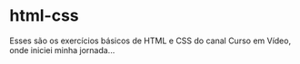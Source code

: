 # html-css
 Esses são os exercícios básicos de HTML e CSS do canal Curso em Vídeo, onde iniciei minha jornada...
